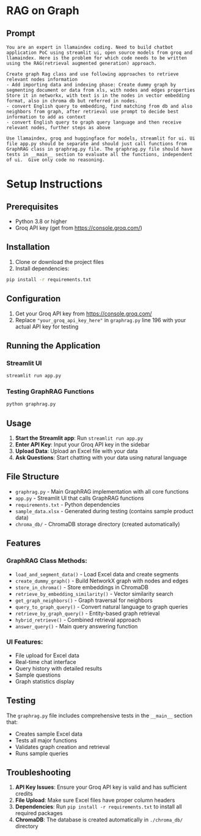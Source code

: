 # RAG on Graph

## Prompt
```
You are an expert in llamaindex coding. Need to build chatbot application PoC using streamlit ui, open source models from groq and llamaindex. Here is the problem for which code needs to be written using the RAG(retrieval augmented generation) approach.

Create graph Rag class and use following approaches to retrieve relevant nodes information 
- Add importing data and indexing phase: Create dummy graph by segmenting document or data from xls, with nodes and edges properties  Store it in networkx, with text is in the nodes in vector embedding format, also in chroma db but referred in nodes.
- convert English query to embedding, find matching from db and also neighbors from graph, after retrieval use prompt to decide best information to add as context 
- convert English query to graph query language and then receive relevant nodes, further steps as above

Use llamaindex, groq and huggingface for models, streamlit for ui. Ui file app.py should be separate and should just call functions from GraphRAG class in graphrag.py file. The graphrag.py file should have tests in __main__ section to evaluate all the functions, independent of ui.  Give only code no reasoning.
```

# Setup Instructions

## Prerequisites
- Python 3.8 or higher
- Groq API key (get from https://console.groq.com/)

## Installation

1. Clone or download the project files
2. Install dependencies:
```bash
pip install -r requirements.txt
```

## Configuration

1. Get your Groq API key from https://console.groq.com/
2. Replace `"your_groq_api_key_here"` in `graphrag.py` line 196 with your actual API key for testing

## Running the Application

### Streamlit UI
```bash
streamlit run app.py
```

### Testing GraphRAG Functions
```bash
python graphrag.py
```

## Usage

1. **Start the Streamlit app**: Run `streamlit run app.py`
2. **Enter API Key**: Input your Groq API key in the sidebar
3. **Upload Data**: Upload an Excel file with your data
4. **Ask Questions**: Start chatting with your data using natural language

## File Structure

- `graphrag.py` - Main GraphRAG implementation with all core functions
- `app.py` - Streamlit UI that calls GraphRAG functions
- `requirements.txt` - Python dependencies
- `sample_data.xlsx` - Generated during testing (contains sample product data)
- `chroma_db/` - ChromaDB storage directory (created automatically)

## Features

### GraphRAG Class Methods:
- `load_and_segment_data()` - Load Excel data and create segments
- `create_dummy_graph()` - Build NetworkX graph with nodes and edges
- `store_in_chroma()` - Store embeddings in ChromaDB
- `retrieve_by_embedding_similarity()` - Vector similarity search
- `get_graph_neighbors()` - Graph traversal for neighbors
- `query_to_graph_query()` - Convert natural language to graph queries
- `retrieve_by_graph_query()` - Entity-based graph retrieval
- `hybrid_retrieve()` - Combined retrieval approach
- `answer_query()` - Main query answering function

### UI Features:
- File upload for Excel data
- Real-time chat interface
- Query history with detailed results
- Sample questions
- Graph statistics display

## Testing

The `graphrag.py` file includes comprehensive tests in the `__main__` section that:
- Creates sample Excel data
- Tests all major functions
- Validates graph creation and retrieval
- Runs sample queries

## Troubleshooting

1. **API Key Issues**: Ensure your Groq API key is valid and has sufficient credits
2. **File Upload**: Make sure Excel files have proper column headers
3. **Dependencies**: Run `pip install -r requirements.txt` to install all required packages
4. **ChromaDB**: The database is created automatically in `./chroma_db/` directory